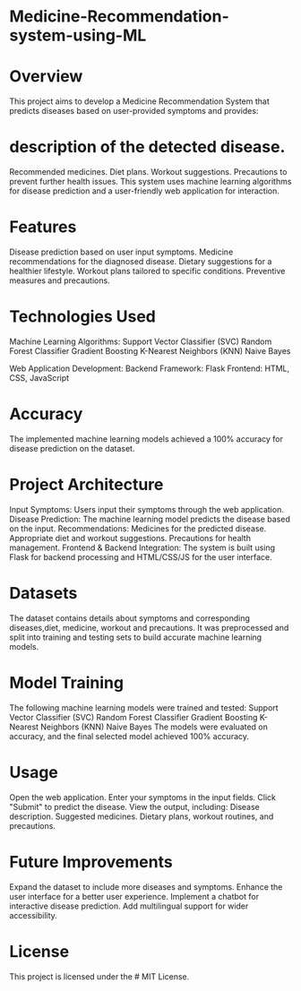 # Medicine-Recommendation-system-using-ML

# Overview
This project aims to develop a Medicine Recommendation System that predicts diseases based on user-provided symptoms and provides:

# description of the detected disease.
Recommended medicines.
Diet plans.
Workout suggestions.
Precautions to prevent further health issues.
This system uses machine learning algorithms for disease prediction and a user-friendly web application for interaction.

# Features
Disease prediction based on user input symptoms.
Medicine recommendations for the diagnosed disease.
Dietary suggestions for a healthier lifestyle.
Workout plans tailored to specific conditions.
Preventive measures and precautions.
# Technologies Used
Machine Learning Algorithms:
Support Vector Classifier (SVC)
Random Forest Classifier
Gradient Boosting
K-Nearest Neighbors (KNN)
Naive Bayes

Web Application Development:
Backend Framework: Flask
Frontend: HTML, CSS, JavaScript

# Accuracy
The implemented machine learning models achieved a 100% accuracy for disease prediction on the dataset.

# Project Architecture
Input Symptoms: Users input their symptoms through the web application.
Disease Prediction: The machine learning model predicts the disease based on the input.
Recommendations:
Medicines for the predicted disease.
Appropriate diet and workout suggestions.
Precautions for health management.
Frontend & Backend Integration: The system is built using Flask for backend processing and HTML/CSS/JS for the user interface.


# Datasets
The dataset contains details about symptoms and corresponding diseases,diet, medicine, workout and precautions. It was preprocessed and split into training and testing sets to build accurate machine learning models.

# Model Training
The following machine learning models were trained and tested:
Support Vector Classifier (SVC)
Random Forest Classifier
Gradient Boosting
K-Nearest Neighbors (KNN)
Naive Bayes
The models were evaluated on accuracy, and the final selected model achieved 100% accuracy.

# Usage
Open the web application.
Enter your symptoms in the input fields.
Click "Submit" to predict the disease.
View the output, including:
Disease description.
Suggested medicines.
Dietary plans, workout routines, and precautions.







# Future Improvements
Expand the dataset to include more diseases and symptoms.
Enhance the user interface for a better user experience.
Implement a chatbot for interactive disease prediction.
Add multilingual support for wider accessibility.

# License
This project is licensed under the # MIT  License.

